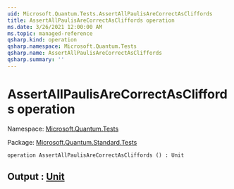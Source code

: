 ```yaml
---
uid: Microsoft.Quantum.Tests.AssertAllPaulisAreCorrectAsCliffords
title: AssertAllPaulisAreCorrectAsCliffords operation
ms.date: 3/26/2021 12:00:00 AM
ms.topic: managed-reference
qsharp.kind: operation
qsharp.namespace: Microsoft.Quantum.Tests
qsharp.name: AssertAllPaulisAreCorrectAsCliffords
qsharp.summary: ''
---
```


# AssertAllPaulisAreCorrectAsCliffords operation

Namespace: [Microsoft.Quantum.Tests](xref:Microsoft.Quantum.Tests)

Package: [Microsoft.Quantum.Standard.Tests](https://nuget.org/packages/Microsoft.Quantum.Standard.Tests)




```qsharp
operation AssertAllPaulisAreCorrectAsCliffords () : Unit
```


## Output : [Unit](xref:microsoft.quantum.lang-ref.unit)

